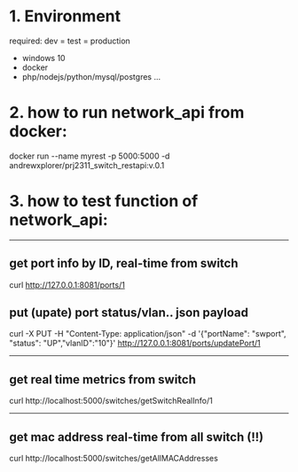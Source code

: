# 1. Environment 
required: dev = test = production 
- windows 10
- docker
- php/nodejs/python/mysql/postgres ...

# 2. how to run network_api from docker:
docker run --name myrest -p 5000:5000 -d andrewxplorer/prj2311_switch_restapi:v.0.1

# 3. how to test function of network_api:

------------
## get port info by ID, real-time from switch
curl http://127.0.0.1:8081/ports/1

## put (upate) port status/vlan.. json payload 
curl -X PUT -H "Content-Type: application/json" -d '{"portName": "swport", "status": "UP","vlanID":"10"}' http://127.0.0.1:8081/ports/updatePort/1

-------------
## get real time metrics from switch
curl http://localhost:5000/switches/getSwitchRealInfo/1

-------------
## get mac address real-time from all switch (!!) 
curl http://localhost:5000/switches/getAllMACAddresses 



